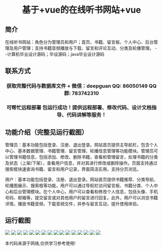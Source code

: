 <p><h1 align="center">基于+vue的在线听书网站+vue</h1></p>

## 简介
在线听书网站：角色分为管理员和用户；首页、书籍、留言板、个人中心、后台管理及用户管理；支持书籍音频播放与下载、留言和评论互动、分类及轮播管理。    --计算机毕业设计源码；毕设源码；java毕业设计源码


## 联系方式
<p><h3 align="center">获取完整代码与数据库文件 + 微信：deepguan QQ: 86050149 QQ群: 783742310</h3></p>
<p><h3 align="center">可帮忙远程部署 包运行成功！提供远程部署、修改代码、设计文档指导、代码讲解等服务！</h3></p>

## 功能介绍（完整见运行截图）
管理员：基本功能包括登录、注册、退出登录。网站首页提供主导航栏，包含个人中心、基本数据管理、书籍管理、留言管理、轮播信息管理等功能模块。管理员可以管理书籍信息，包括添加、修改、删除书籍，查看和管理留言，处理书籍的分类及状态（上架/下架），查看用户信息，并对其进行修改或删除操作。页面支持通过搜索框快速查询书籍、留言和用户记录，界面简洁实用，支持分页浏览。

用户：基本功能包括登录、注册、退出登录。网站首页提供书籍推荐、分类导航、轮播图展示、搜索框等功能，用户可以通过导航栏访问留言板、书籍分类、个人中心和后台管理模块。在个人中心，用户可以查看和修改个人信息，包括头像、手机号码、邮箱等，提交留言或对其他用户的留言进行回复。此外，用户可以浏览书籍详情，播放书籍音频，下载音频文件，并参与留言互动，提升使用体验。


## 运行截图
![](img/001.jpg)
![](img/002.jpg)
![](img/003.jpg)
![](img/004.jpg)
![](img/005.jpg)
![](img/006.jpg)
![](img/007.jpg)
![](img/008.jpg)
![](img/009.jpg)
![](img/010.jpg)
![](img/011.jpg)
![](img/012.jpg)
![](img/013.jpg)
![](img/014.jpg)
![](img/015.jpg)
![](img/016.jpg)

<p>本代码来源于网络,仅供学习参考使用!</p>
